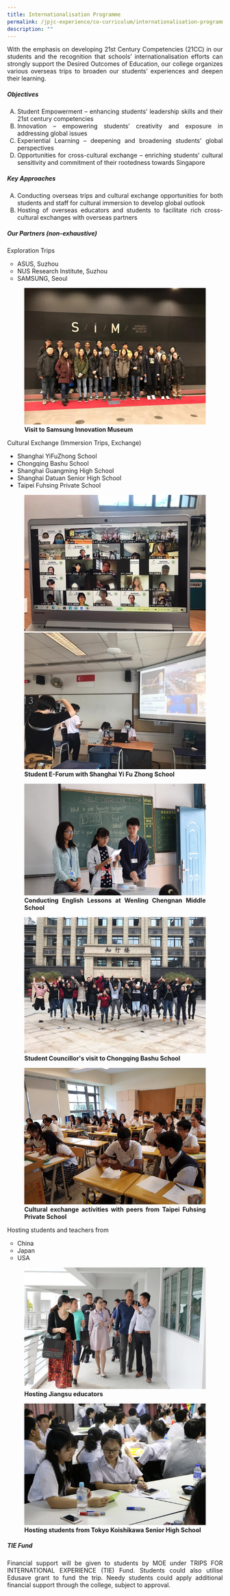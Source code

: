 ```yaml
---
title: Internationalisation Programme
permalink: /jpjc-experience/co-curriculum/internationalisation-programme/
description: ""
---
```

<div align=justify>
<p>
With the emphasis on developing 21st Century Competencies (21CC) in our students and the recognition that schools’ internationalisation efforts can strongly support the Desired Outcomes of Education, our college organizes various overseas trips to broaden our students’ experiences and deepen their learning.</p>

<h5><strong>Objectives</strong></h5>

<style>ol.a {list-style-type: upper-alpha;}</style>

<ol class="a">
	<li>Student Empowerment – enhancing students’ leadership skills and their 21st century competencies</li>
	<li>Innovation – empowering students’ creativity and exposure in addressing global issues</li>
	<li>Experiential Learning – deepening and broadening students’ global perspectives</li>
	<li>Opportunities for cross-cultural exchange – enriching students’ cultural sensitivity and commitment of their rootedness towards Singapore</li>
</ol>

<h5><strong>Key Approaches</strong></h5>

<style> ol.b {list-style-type: upper-alpha;></style>

<ol class ="b">
	<li>Conducting overseas trips and cultural exchange opportunities for both students and staff for cultural immersion to develop global outlook</li>
	<li>Hosting of overseas educators and students to facilitate rich cross-cultural exchanges with overseas partners</li>
	</ol>

<h5><strong>Our Partners (non-exhaustive)</strong></h5>
<p>
Exploration Trips
<style>ol.c{list-style-type: circle;}</style>
<ol class="c">
	<li>ASUS, Suzhou</li>
	<li>NUS Research Institute, Suzhou</li>
	<li>SAMSUNG, Seoul</li>
	</ol></p>

<figure>
<img src="/images/IP%20Samsung%20Innovation%20Museum.jpg">
<figcaption><strong>Visit to Samsung Innovation Museum</strong></figcaption>
</figure>

<p>
Cultural Exchange (Immersion Trips, Exchange)
<ul>
	<li>Shanghai YiFuZhong School</li>
	<li>Chongqing Bashu School</li>
	<li>Shanghai Guangming High School</li>
	<li>Shanghai Datuan Senior High School</li>
	<li>Taipei Fuhsing Private School</li></ul></p>

<figure>
<img src="/images/Internationsation1.jpg">
<img src="/images/Internationsation2.jpg">
<figcaption><strong>Student E-Forum with Shanghai Yi Fu Zhong School</strong></figcaption>
</figure>

<figure>
<img src="/images/IP%20Wenling%20Chengnan%20Middle%20School.jpg">
<figcaption><strong>Conducting English Lessons at Wenling Chengnan Middle School</strong></figcaption>
</figure>

<figure>
<img src="/images/IP%20visit%20to%20Chongqing%20Bashu%20School.jpg">
<figcaption><strong>Student Councillor's visit to Chongqing Bashu School</strong></figcaption>
</figure>

<figure>
<img src="/images/IP%20from%20Taipei%20Fuhsing%20Private%20School.jpg">
<figcaption><strong>Cultural exchange activities with peers from Taipei Fuhsing Private School</strong></figcaption>
</figure>

<p>
Hosting students and teachers from
	<style>ol.d{list-style-type: circle;}</style>
<ol class="d">
	<li>China</li>
	<li>Japan</li>
	<li>USA</li></ol>

<figure>
<img src="/images/IP%20Hosting%20Jiangsu%20educators.jpg">
<figcaption><strong>Hosting Jiangsu educators</strong></figcaption>
</figure>

<figure>
<img src="/images/IP%20Hosting%20students%20from%20Tokyo%20Koishikawa%20Senior.jpg">
<figcaption><strong>Hosting students from Tokyo Koishikawa Senior High School</strong></figcaption>
</figure>

<h5><strong>TIE Fund</strong></h5>
<p>
Financial support will be given to students by MOE under TRIPS FOR INTERNATIONAL EXPERIENCE (TIE) Fund. Students could also utilise Edusave grant to fund the trip. Needy students could apply additional financial support through the college, subject to approval.</p>